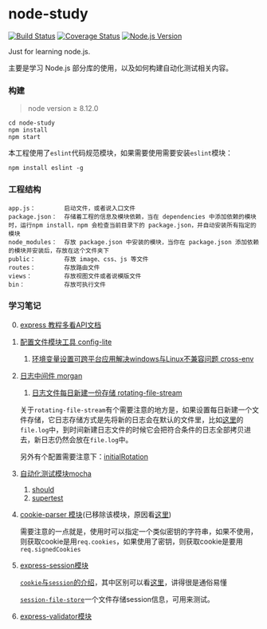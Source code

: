 # node-study

[![Build Status](https://travis-ci.org/sondragon/node-study.svg?branch=master)](https://travis-ci.org/sondragon/node-study)
[![Coverage Status](https://coveralls.io/repos/github/sondragon/node-study/badge.svg?branch=master)](https://coveralls.io/github/sondragon/node-study?branch=master)
[![Node.js Version](https://img.shields.io/badge/node-%E2%89%A58.12.0-brightgreen.svg)](https://nodejs.org/en/download)

Just for learning node.js.

主要是学习 Node.js 部分库的使用，以及如何构建自动化测试相关内容。

### 构建

> node version ≥ 8.12.0

```
cd node-study
npm install
npm start
```

本工程使用了`eslint`代码规范模块，如果需要使用需要安装`eslint`模块：
```
npm install eslint -g
```

### 工程结构
```
app.js：        启动文件，或者说入口文件
package.json：  存储着工程的信息及模块依赖，当在 dependencies 中添加依赖的模块时，运行npm install，npm 会检查当前目录下的 package.json，并自动安装所有指定的模块
node_modules：  存放 package.json 中安装的模块，当你在 package.json 添加依赖的模块并安装后，存放在这个文件夹下
public：        存放 image、css、js 等文件
routes：        存放路由文件
views：         存放视图文件或者说模版文件
bin：           存放可执行文件
```

### 学习笔记

0. [express 教程多看API文档](https://expressjs.com/en/4x/api.html)

1. [配置文件模块工具 config-lite](https://github.com/sondragon/node-study/blob/master/notes/%E9%85%8D%E7%BD%AE%E5%B7%A5%E5%85%B7config-lite.md)

    1. [环境变量设置可跨平台应用解决windows与Linux不兼容问题 cross-env](https://github.com/kentcdodds/cross-env)

2. [日志中间件 morgan](https://github.com/expressjs/morgan)

    1. [日志文件每日新建一份存储 rotating-file-stream](https://github.com/iccicci/rotating-file-stream)

    关于`rotating-file-stream`有个需要注意的地方是，如果设置每日新建一个文件存储，它日志存储方式是先将新的日志会在默认的文件里，比如[这里](https://github.com/sondragon/node-study/blob/master/app.js#L28)的`file.log`中，到时间新建日志文件的时候它会把符合条件的日志全部拷贝进去，新日志仍然会放在`file.log`中。

    另外有个配置需要注意下：[initialRotation](https://github.com/iccicci/rotating-file-stream#initialrotation)

3. [自动化测试模块mocha](https://mochajs.org/)

    1. [should](https://github.com/shouldjs/should.js)
    2. [supertest](https://github.com/visionmedia/supertest)

4. [cookie-parser 模块](http://wiki.jikexueyuan.com/project/node-lessons/cookie-session.html)(已移除该模块，原因看[这里](https://github.com/expressjs/session#api))

    需要注意的一点就是，使用时可以指定一个类似密钥的字符串，如果不使用，则获取cookie是用`req.cookies`，如果使用了密钥，则获取cookie是要用`req.signedCookies`

5. [express-session模块](https://github.com/expressjs/session)

    [`cookie`与`session`的介绍](https://github.com/sondragon/node-study/blob/master/notes/cookie%E4%B8%8Esession.md)，其中区别可以看[这里](https://github.com/sondragon/node-study/blob/master/notes/cookie%E4%B8%8Esession.md#cookie%E5%92%8Csession%E5%8C%BA%E5%88%AB)，讲得很是通俗易懂

    [`session-file-store`](https://github.com/valery-barysok/session-file-store)一个文件存储session信息，可用来测试。

6. [express-validator模块](https://express-validator.github.io/docs/)
